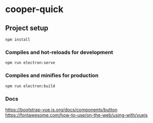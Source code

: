 # cooper-quick

## Project setup
```
npm install
```

### Compiles and hot-reloads for development
```
npm run electron:serve
```

### Compiles and minifies for production
```
npm run electron:build
```


### Docs

https://bootstrap-vue.js.org/docs/components/button
https://fontawesome.com/how-to-use/on-the-web/using-with/vuejs